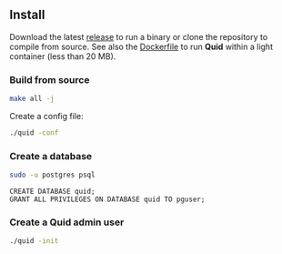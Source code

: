 ## Install

Download the latest [release](https://github.com/teal-finance/quid/releases) to run a binary or clone the repository to compile from source. See also the [Dockerfile](Dockerfile) to run **Quid** within a light container (less than 20 MB).

### Build from source

```bash
make all -j
```

Create a config file:

```bash
./quid -conf
```

### Create a database

```bash
sudo -u postgres psql
```

```psql
CREATE DATABASE quid;
GRANT ALL PRIVILEGES ON DATABASE quid TO pguser;
```

### Create a Quid admin user

```bash
./quid -init
```

